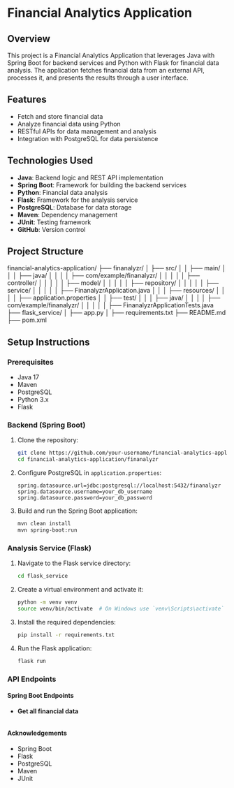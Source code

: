 # Financial Analytics Application

## Overview
This project is a Financial Analytics Application that leverages Java with Spring Boot for backend services and Python with Flask for financial data analysis. The application fetches financial data from an external API, processes it, and presents the results through a user interface.

## Features
- Fetch and store financial data
- Analyze financial data using Python
- RESTful APIs for data management and analysis
- Integration with PostgreSQL for data persistence

## Technologies Used
- **Java**: Backend logic and REST API implementation
- **Spring Boot**: Framework for building the backend services
- **Python**: Financial data analysis
- **Flask**: Framework for the analysis service
- **PostgreSQL**: Database for data storage
- **Maven**: Dependency management
- **JUnit**: Testing framework
- **GitHub**: Version control

## Project Structure
financial-analytics-application/
├── finanalyzr/
│ ├── src/
│ │ ├── main/
│ │ │ ├── java/
│ │ │ │ ├── com/example/finanalyzr/
│ │ │ │ │ ├── controller/
│ │ │ │ │ ├── model/
│ │ │ │ │ ├── repository/
│ │ │ │ │ ├── service/
│ │ │ │ │ ├── FinanalyzrApplication.java
│ │ │ ├── resources/
│ │ │ │ ├── application.properties
│ │ ├── test/
│ │ │ ├── java/
│ │ │ │ ├── com/example/finanalyzr/
│ │ │ │ │ ├── FinanalyzrApplicationTests.java
├── flask_service/
│ ├── app.py
│ ├── requirements.txt
├── README.md
├── pom.xml



## Setup Instructions

### Prerequisites
- Java 17
- Maven
- PostgreSQL
- Python 3.x
- Flask

### Backend (Spring Boot)
1. Clone the repository:
    ```sh
    git clone https://github.com/your-username/financial-analytics-application.git
    cd financial-analytics-application/finanalyzr
    ```

2. Configure PostgreSQL in `application.properties`:
    ```properties
    spring.datasource.url=jdbc:postgresql://localhost:5432/finanalyzr
    spring.datasource.username=your_db_username
    spring.datasource.password=your_db_password
    ```

3. Build and run the Spring Boot application:
    ```sh
    mvn clean install
    mvn spring-boot:run
    ```

### Analysis Service (Flask)
1. Navigate to the Flask service directory:
    ```sh
    cd flask_service
    ```

2. Create a virtual environment and activate it:
    ```sh
    python -m venv venv
    source venv/bin/activate  # On Windows use `venv\Scripts\activate`
    ```

3. Install the required dependencies:
    ```sh
    pip install -r requirements.txt
    ```

4. Run the Flask application:
    ```sh
    flask run
    ```

### API Endpoints

#### Spring Boot Endpoints
- **Get all financial data**
  ```http
  
#### Acknowledgements

- Spring Boot
-  Flask
-  PostgreSQL
-  Maven
-  JUnit




